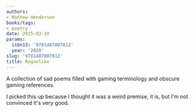 ```yaml
---
authors:
- Mathew Henderson
books/tags:
- poetry
date: 2025-03-10
params:
  isbn13: '9781487007812'
  year: '2020'
slug: '9781487007812'
title: Roguelike
---
```


A collection of sad poems filled with gaming terminology and obscure gaming references.

I picked this up because I thought it was a weird premise, it is, but I'm not convinced it's very good.

<!--more-->